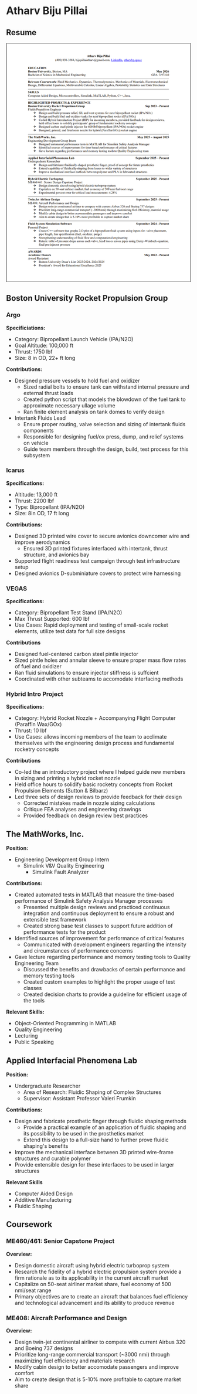 # Atharv Biju Pillai

## Resume
![Resume](/images/AtharvBijuPillai-Resume.png)

## Boston University Rocket Propulsion Group
### Argo
**Specificiations:**
  * Category: Bipropellant Launch Vehicle (IPA/N2O)
  * Goal Altitude: 100,000 ft
  * Thrust: 1750 lbf
  * Size: 8 in OD, 22+ ft long

**Contributions:**
  * Designed pressure vessels to hold fuel and oxidizer
    * Sized radial bolts to ensure tank can withstand internal pressure and external thrust loads
    * Created python script that models the blowdown of the fuel tank to approximate necessary ullage volume
    * Ran finite element analysis on tank domes to verify design
  * Intertank Fluids Lead
    * Ensure proper routing, valve selection and sizing of intertank fluids components
    * Responsible for designing fuel/ox press, dump, and relief systems on vehicle
    * Guide team members through the design, build, test process for this subsystem

### Icarus
**Specifications:**
  * Altitude: 13,000 ft
  * Thrust: 2200 lbf
  * Type: Bipropellant (IPA/N2O)
  * Size: 8in OD, 17 ft long

**Contributions:**
  * Designed 3D printed wire cover to secure avionics downcomer wire and improve aerodynamics
    * Ensured 3D printed fixtures interfaced with intertank, thrust structure, and avionics bay
  * Supported flight readiness test campaign through test infrastructure setup
  * Designed avionics D-subminiature covers to protect wire harnessing

### VEGAS
**Specifications:**
  * Category: Bipropellant Test Stand (IPA/N2O)
  * Max Thrust Supported: 600 lbf
  * Use Cases: Rapid deployment and testing of small-scale rocket elements, utilize test data for full size designs

**Contributions**
  * Designed fuel-centered carbon steel pintle injector
  * Sized pintle holes and annular sleeve to ensure proper mass flow rates of fuel and oxidizer
  * Ran fluid simulations to ensure injector stiffness is suffcient
  * Coordinated with other subteams to accomodate interfacing methods

### Hybrid Intro Project
**Specifications:**
  * Category: Hybrid Rocket Nozzle + Accompanying Flight Computer (Paraffin Wax/GOx)
  * Thrust: 10 lbf
  * Use Cases: allows incoming members of the team to acclimate themselves with the engineering design process and fundamental rocketry concepts

**Contributions**
  * Co-led the an introductory project where I helped guide new members in sizing and printing a hybrid rocket nozzle
  * Held office hours to solidify basic rocketry concepts from Rocket Propulsion Elements (Sutton & Bilbarz)
  * Led three sets of design reviews to provide feedback for their design
    * Corrected mistakes made in nozzle sizing calculations
    * Critique FEA analyses and engineering drawings
    * Provided feedback on design review best practices

## The MathWorks, Inc.
**Position:**
  * Engineering Development Group Intern
    * Simulink V&V Quality Engineering
      * Simulink Fault Analyzer
 
**Contributions:**
  * Created automated tests in MATLAB that measure the time-based performance of Simulink Safety Analysis Manager processes
    * Presented multiple design reviews and practiced continuous integration and continuous deployment to ensure a robust and extensible test framework
    * Created strong base test classes to support future addition of performance tests for the product
  * Identified sources of improvement for performance of critical features
    * Communicated with development engineers regarding the intensity and circumstances of performance concerns
  * Gave lecture regarding performance and memory testing tools to Quality Engineering Team
    * Discussed the benefits and drawbacks of certain performance and memory testing tools
    * Created custom examples to highlight the proper usage of test classes
    * Created decision charts to provide a guideline for efficient usage of the tools

**Relevant Skills:**
  * Object-Oriented Programming in MATLAB
  * Quality Engineering
  * Lecturing
  * Public Speaking

## Applied Interfacial Phenomena Lab
**Position:**
  * Undergraduate Researcher
    * Area of Research: Fluidic Shaping of Complex Structures
    * Supervisor: Assistant Professor Valeri Frumkin

**Contributions:**
  * Design and fabricate prosthetic finger through fluidic shaping methods
    * Provide a practical example of an application of fluidic shaping and its possibility to be used in the prosthetics market
    * Extend this design to a full-size hand to further prove fluidic shaping's benefits
  * Improve the mechanical interface between 3D printed wire-frame structures and curable polymer
  * Provide extensible design for these interfaces to be used in larger structures

**Relevant Skills**
  * Computer Aided Design
  * Additive Manufacturing
  * Fluidic Shaping

## Coursework
### ME460/461: Senior Capstone Project
**Overview:**
  * Design domestic aircraft using hybrid electric turboprop system
  * Research the fidelity of a hybrid electric propulsion system provide a firm rationale as to its applicability in the current aircraft market
  * Capitalize on 50-seat airliner market share, fuel economy of 500 nmi/seat range
  * Primary objectives are to create an aircraft that balances fuel efficiency and technological advancement and its ability to produce revenue

### ME408: Aircraft Performance and Design
**Overview:**
  * Design twin-jet continental airliner to compete with current Airbus 320 and Boeing 737 designs
  * Prioritize long-range commercial transport (~3000 nmi) through maximizing fuel efficiency and materials research
  * Modify cabin design to better accomodate passengers and improve comfort
  * Aim to create design that is 5-10% more profitable to capture market share

